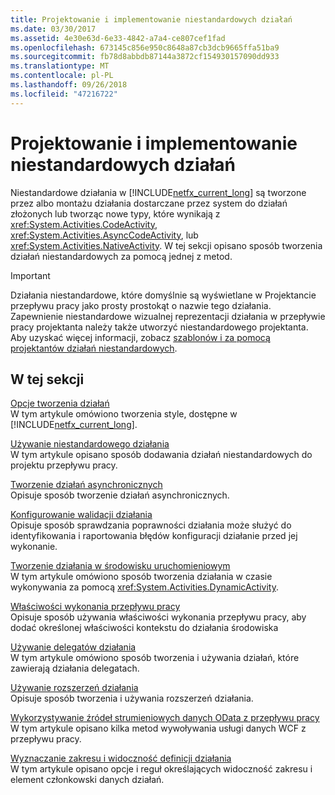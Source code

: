 ```yaml
---
title: Projektowanie i implementowanie niestandardowych działań
ms.date: 03/30/2017
ms.assetid: 4e30e63d-6e33-4842-a7a4-ce807cef1fad
ms.openlocfilehash: 673145c856e950c8648a87cb3dcb9665ffa51ba9
ms.sourcegitcommit: fb78d8abbdb87144a3872cf154930157090dd933
ms.translationtype: MT
ms.contentlocale: pl-PL
ms.lasthandoff: 09/26/2018
ms.locfileid: "47216722"
---
```

# <a name="designing-and-implementing-custom-activities"></a>Projektowanie i implementowanie niestandardowych działań
Niestandardowe działania w [!INCLUDE[netfx_current_long](../../../includes/netfx-current-long-md.md)] są tworzone przez albo montażu działania dostarczane przez system do działań złożonych lub tworząc nowe typy, które wynikają z <xref:System.Activities.CodeActivity>, <xref:System.Activities.AsyncCodeActivity>, lub <xref:System.Activities.NativeActivity>. W tej sekcji opisano sposób tworzenia działań niestandardowych za pomocą jednej z metod.  
  
> [!IMPORTANT]
>  Działania niestandardowe, które domyślnie są wyświetlane w Projektancie przepływu pracy jako prosty prostokąt o nazwie tego działania. Zapewnienie niestandardowe wizualnej reprezentacji działania w przepływie pracy projektanta należy także utworzyć niestandardowego projektanta. Aby uzyskać więcej informacji, zobacz [szablonów i za pomocą projektantów działań niestandardowych](../../../docs/framework/windows-workflow-foundation/using-custom-activity-designers-and-templates.md).  
  
## <a name="in-this-section"></a>W tej sekcji  
 [Opcje tworzenia działań](../../../docs/framework/windows-workflow-foundation/activity-authoring-options-in-wf.md)  
 W tym artykule omówiono tworzenia style, dostępne w [!INCLUDE[netfx_current_long](../../../includes/netfx-current-long-md.md)].  
  
 [Używanie niestandardowego działania](../../../docs/framework/windows-workflow-foundation/using-a-custom-activity.md)  
 W tym artykule opisano sposób dodawania działań niestandardowych do projektu przepływu pracy.  
  
  [Tworzenie działań asynchronicznych](../../../docs/framework/windows-workflow-foundation/creating-asynchronous-activities-in-wf.md)  
 Opisuje sposób tworzenie działań asynchronicznych.  
  
 [Konfigurowanie walidacji działania](../../../docs/framework/windows-workflow-foundation/configuring-activity-validation.md)  
 Opisuje sposób sprawdzania poprawności działania może służyć do identyfikowania i raportowania błędów konfiguracji działanie przed jej wykonanie.  
  
 [Tworzenie działania w środowisku uruchomieniowym](../../../docs/framework/windows-workflow-foundation/creating-an-activity-at-runtime-with-dynamicactivity.md)  
 W tym artykule omówiono sposób tworzenia działania w czasie wykonywania za pomocą <xref:System.Activities.DynamicActivity>.  
  
 [Właściwości wykonania przepływu pracy](../../../docs/framework/windows-workflow-foundation/workflow-execution-properties.md)  
 Opisuje sposób używania właściwości wykonania przepływu pracy, aby dodać określonej właściwości kontekstu do działania środowiska  
  
 [Używanie delegatów działania](../../../docs/framework/windows-workflow-foundation/using-activity-delegates.md)  
 W tym artykule omówiono sposób tworzenia i używania działań, które zawierają działania delegatach.
  
 [Używanie rozszerzeń działania](../../../docs/framework/windows-workflow-foundation/using-activity-extensions.md)  
 Opisuje sposób tworzenia i używania rozszerzeń działania.  
  
 [Wykorzystywanie źródeł strumieniowych danych OData z przepływu pracy](../../../docs/framework/windows-workflow-foundation/consuming-odata-feeds-from-a-workflow.md)  
 W tym artykule opisano kilka metod wywoływania usługi danych WCF z przepływu pracy.  
  
 [Wyznaczanie zakresu i widoczność definicji działania](../../../docs/framework/windows-workflow-foundation/activity-definition-scoping-and-visibility.md)  
 W tym artykule opisano opcje i reguł określających widoczność zakresu i element członkowski danych działań.
